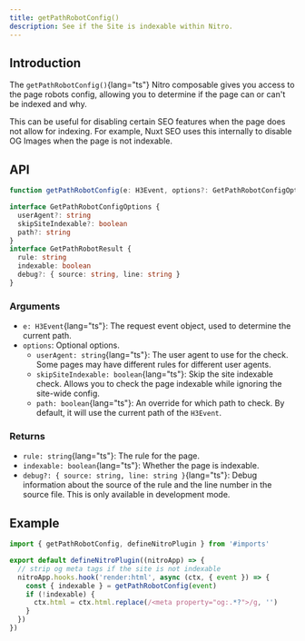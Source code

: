 ```yaml
---
title: getPathRobotConfig()
description: See if the Site is indexable within Nitro.
---
```


## Introduction

The `getPathRobotConfig()`{lang="ts"} Nitro composable gives you access to the page robots config, allowing you
to determine if the page can or can't be indexed and why.

This can be useful for disabling certain SEO features when the page does not allow for indexing. For example, Nuxt SEO uses this internally to disable OG Images
when the page is not indexable.

## API

```ts
function getPathRobotConfig(e: H3Event, options?: GetPathRobotConfigOptions): GetPathRobotResult

interface GetPathRobotConfigOptions {
  userAgent?: string
  skipSiteIndexable?: boolean
  path?: string
}
interface GetPathRobotResult {
  rule: string
  indexable: boolean
  debug?: { source: string, line: string }
}
```


### Arguments

- `e: H3Event`{lang="ts"}: The request event object, used to determine the current path.
- `options`: Optional options.
  - `userAgent: string`{lang="ts"}: The user agent to use for the check. Some pages may have different rules for different user agents.
  - `skipSiteIndexable: boolean`{lang="ts"}: Skip the site indexable check. Allows you to check the page indexable while ignoring the site-wide config.
  - `path: boolean`{lang="ts"}: An override for which path to check. By default, it will use the current path of the `H3Event`.

### Returns

- `rule: string`{lang="ts"}: The rule for the page.
- `indexable: boolean`{lang="ts"}: Whether the page is indexable.
- `debug?: { source: string, line: string }`{lang="ts"}: Debug information about the source of the rule and the line number in the source file. This is only available in development mode.

## Example

```ts twoslash [server/plugins/strip-og-tags-maybe.ts]
import { getPathRobotConfig, defineNitroPlugin } from '#imports'

export default defineNitroPlugin((nitroApp) => {
  // strip og meta tags if the site is not indexable
  nitroApp.hooks.hook('render:html', async (ctx, { event }) => {
    const { indexable } = getPathRobotConfig(event)
    if (!indexable) {
      ctx.html = ctx.html.replace(/<meta property="og:.*?">/g, '')
    }
  })
})
```
